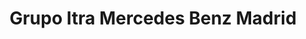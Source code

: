 ---
title: "Grupo Itra Mercedes Benz Madrid"
url: /madrid/grupo-itra-mercedes-benz-madrid/
shop: Autowerkstatt
---
